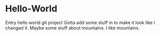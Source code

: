 # Hello-World
Entry hello world git project
Gotta add some stuff in to make it look like I changed it. Maybe some stuff about mountains. I like mountains.

